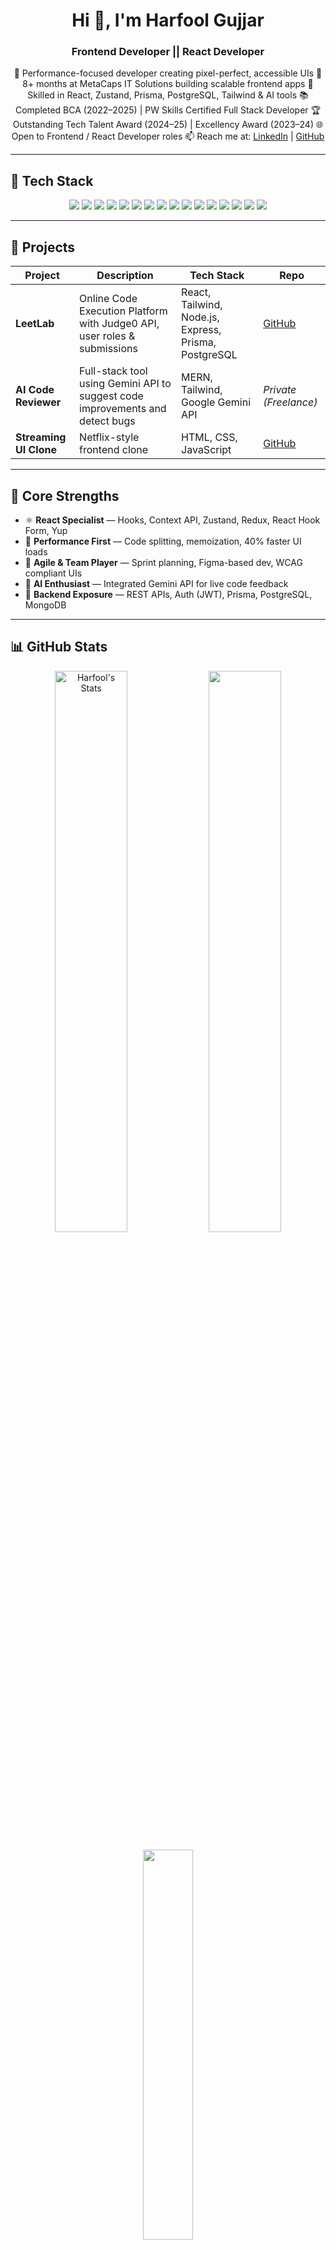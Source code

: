 <h1 align="center">Hi 👋, I'm Harfool Gujjar</h1>
<h3 align="center">Frontend Developer || React Developer</h3>

<p align="center">
🎯 Performance-focused developer creating pixel-perfect, accessible UIs  
💼 8+ months at MetaCaps IT Solutions building scalable frontend apps  
🧠 Skilled in React, Zustand, Prisma, PostgreSQL, Tailwind & AI tools  
📚 Completed BCA (2022–2025) | PW Skills Certified Full Stack Developer  
🏆 Outstanding Tech Talent Award (2024–25) | Excellency Award (2023–24)  
🌐 Open to Frontend / React Developer roles  
📫 Reach me at: <a href="https://www.linkedin.com/in/harfool-gurjar/">LinkedIn</a> | <a href="https://github.com/harfool">GitHub</a>
</p>

---

## 🚀 Tech Stack

<p align="center">
  <img src="https://img.shields.io/badge/HTML5-E34F26?style=for-the-badge&logo=html5&logoColor=white"/>
  <img src="https://img.shields.io/badge/CSS3-1572B6?style=for-the-badge&logo=css3&logoColor=white"/>
  <img src="https://img.shields.io/badge/TailwindCSS-38B2AC?style=for-the-badge&logo=tailwind-css&logoColor=white"/>
  <img src="https://img.shields.io/badge/JavaScript-ES6+-F7DF1E?style=for-the-badge&logo=javascript&logoColor=black"/>
  <img src="https://img.shields.io/badge/React-20232A?style=for-the-badge&logo=react&logoColor=61DAFB"/>
  <img src="https://img.shields.io/badge/Redux%20Toolkit-593D88?style=for-the-badge&logo=redux&logoColor=white"/>
  <img src="https://img.shields.io/badge/Zustand-black?style=for-the-badge&logo=zod&logoColor=white"/>
  <img src="https://img.shields.io/badge/Node.js-339933?style=for-the-badge&logo=nodedotjs&logoColor=white"/>
  <img src="https://img.shields.io/badge/Express.js-404D59?style=for-the-badge&logo=express&logoColor=white"/>
  <img src="https://img.shields.io/badge/PostgreSQL-316192?style=for-the-badge&logo=postgresql&logoColor=white"/>
  <img src="https://img.shields.io/badge/MongoDB-4EA94B?style=for-the-badge&logo=mongodb&logoColor=white"/>
  <img src="https://img.shields.io/badge/Prisma-2D3748?style=for-the-badge&logo=prisma&logoColor=white"/>
  <img src="https://img.shields.io/badge/Postman-FF6C37?style=for-the-badge&logo=postman&logoColor=white"/>
  <img src="https://img.shields.io/badge/Git-F05033?style=for-the-badge&logo=git&logoColor=white"/>
  <img src="https://img.shields.io/badge/GitHub-121011?style=for-the-badge&logo=github&logoColor=white"/>
  <img src="https://img.shields.io/badge/VSCode-007ACC?style=for-the-badge&logo=visual-studio-code&logoColor=white"/>
</p>

---

## 🧩 Projects

| Project | Description | Tech Stack | Repo |
|--------|-------------|------------|------|
| **LeetLab** | Online Code Execution Platform with Judge0 API, user roles & submissions | React, Tailwind, Node.js, Express, Prisma, PostgreSQL | [GitHub](https://github.com/harfool/leetLab.git) |
| **AI Code Reviewer** | Full-stack tool using Gemini API to suggest code improvements and detect bugs | MERN, Tailwind, Google Gemini API | _Private (Freelance)_ |
| **Streaming UI Clone** | Netflix-style frontend clone | HTML, CSS, JavaScript | [GitHub](https://github.com/harfool/streaming-website.git) |

---

## 🧠 Core Strengths

- ⚛️ **React Specialist** — Hooks, Context API, Zustand, Redux, React Hook Form, Yup  
- 🚀 **Performance First** — Code splitting, memoization, 40% faster UI loads  
- 🤝 **Agile & Team Player** — Sprint planning, Figma-based dev, WCAG compliant UIs  
- 🧠 **AI Enthusiast** — Integrated Gemini API for live code feedback  
- 🧰 **Backend Exposure** — REST APIs, Auth (JWT), Prisma, PostgreSQL, MongoDB  

---

## 📊 GitHub Stats

<p align="center">
  <img src="https://github-readme-stats.vercel.app/api?username=harfool&show_icons=true&theme=github_dark" alt="Harfool's Stats" width="48%" />
  <img src="https://github-readme-streak-stats.herokuapp.com/?user=harfool&theme=github-dark-blue" width="48%" />
</p>

<p align="center">
  <img src="https://github-readme-stats.vercel.app/api/top-langs/?username=harfool&layout=compact&theme=github_dark" width="40%" />
</p>

---

## 🐍 GitHub Activity Snake

<picture>
  <source media="(prefers-color-scheme: dark)" srcset="https://raw.githubusercontent.com/harfoolgujjar/harfoolgujjar/output/github-snake-dark.svg" />
  <source media="(prefers-color-scheme: light)" srcset="https://raw.githubusercontent.com/harfoolgujjar/harfoolgujjar/output/github-snake.svg" />
  <img alt="github-snake" src="https://raw.githubusercontent.com/harfoolgujjar/harfoolgujjar/output/github-snake.svg" />
</picture>
